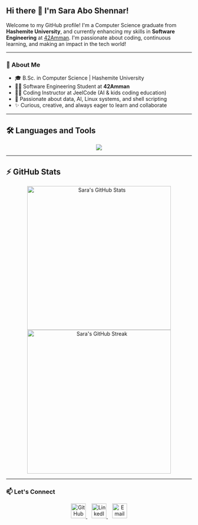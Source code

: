 ## Hi there 👋 I'm Sara Abo Shennar!

Welcome to my GitHub profile! I'm a Computer Science graduate from **Hashemite University**, and currently enhancing my skills in **Software Engineering** at [42Amman](https://42amman.com). I'm passionate about coding, continuous learning, and making an impact in the tech world!



---

### 🌱 About Me

- 🎓 B.Sc. in Computer Science | Hashemite University
- 🧑‍💻 Software Engineering Student at **42Amman**
- 👩‍🏫 Coding Instructor at JeelCode (AI & kids coding education)
- 🤖 Passionate about data, AI, Linux systems, and shell scripting
- ✨ Curious, creative, and always eager to learn and collaborate

---

## 🛠️ Languages and Tools

<p align="center">
  <img src="https://skillicons.dev/icons?i=java,c,python,html,css,linux,bash,git,github,vscode,mysql" />
</p>

---

## ⚡️ GitHub Stats

<div align="center">
  <img width="390" src="https://github-readme-stats.vercel.app/api?username=sarahayman22&theme=radical&show_icons=true&count_private=true&locale=en" alt="Sara's GitHub Stats" />
  <img width="390" src="https://github-readme-streak-stats.herokuapp.com?user=sarahayman22&theme=radical&count_private=true&border_radius=10" alt="Sara's GitHub Streak" />
</div>

---

### 📫 Let's Connect

<p align="center">
  <a href="https://github.com/sarahayman22" target="_blank" rel="noopener noreferrer">
    <img src="https://skillicons.dev/icons?i=github" alt="GitHub" height="40" />
  </a>
  &nbsp;&nbsp;
  <a href="https://www.linkedin.com/in/sara-ayman2" target="_blank" rel="noopener noreferrer">
    <img src="https://skillicons.dev/icons?i=linkedin" alt="LinkedIn" height="40" />
  </a>
  &nbsp;&nbsp;
  <a href="mailto:saraaymanabushinnar@gmail.com" target="_blank" rel="noopener noreferrer">
    <img src="https://skillicons.dev/icons?i=gmail" alt="Email" height="40" />
  </a>
</p>
